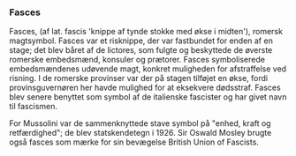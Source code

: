 ### Fasces


Fasces, (af lat. fascis 'knippe af tynde stokke med økse i midten'), romersk magtsymbol. Fasces var et risknippe, der var fastbundet for enden af en stage; det blev båret af de lictores, som fulgte og beskyttede de øverste romerske embedsmænd, konsuler og prætorer. Fasces symboliserede embedsmændenes udøvende magt, konkret muligheden for afstraffelse ved risning. I de romerske provinser var der på stagen tilføjet en økse, fordi provinsguvernøren her havde mulighed for at eksekvere dødsstraf. Fasces blev senere benyttet som symbol af de italienske fascister og har givet navn til fascismen.

For Mussolini var de sammenknyttede stave symbol på "enhed, kraft og retfærdighed"; de blev statskendetegn i 1926. Sir Oswald Mosley brugte også fasces som mærke for sin bevægelse British Union of Fascists.